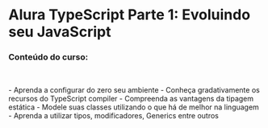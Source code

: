 # Alura TypeScript Parte 1: Evoluindo seu JavaScript

<h3>Conteúdo do curso:</h3>

<br>

<p>
	- Aprenda a configurar do zero seu ambiente
	- Conheça gradativamente os recursos do TypeScript compiler
	- Compreenda as vantagens da tipagem estática
	- Modele suas classes utilizando o que há de melhor na linguagem
	- Aprenda a utilizar tipos, modificadores, Generics entre outros
</p>
